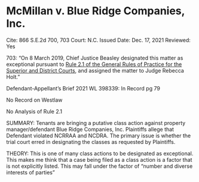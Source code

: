 # McMillan v. Blue Ridge Companies, Inc.

Cite: 866 S.E.2d 700, 703
Court: N.C.
Issued Date: Dec. 17, 2021
Reviewed: Yes

703: “On 8 March 2019, Chief Justice Beasley designated this matter as exceptional pursuant to [Rule 2.1 of the General Rules of Practice for the Superior and District Courts](https://1.next.westlaw.com/Link/Document/FullText?findType=L&pubNum=1008947&cite=NCRSUPDR2.1&originatingDoc=I1cf721d0602411ec929cdf1e6e8289f8&refType=LQ&originationContext=document&transitionType=DocumentItem&ppcid=3da069b06ed74439a55d305de8da136a&contextData=(sc.Search)), and assigned the matter to Judge Rebecca Holt.”

Defendant-Appellant’s Brief 2021 WL 398339: In Record pg 79

No Record on Westlaw

No Analysis of Rule 2.1

SUMMARY: Tenants are bringing a putative class action against property manager/defendant Blue Ridge Companies, Inc. Plaintiffs allege that Defendant violated NCRRAA and NCDRA. The primary issue is whether the trial court erred in designating the classes as requested by Plaintiffs.

THEORY: This is one of many class actions to be designated as exceptional. This makes me think that a case being filed as a class action is a factor that is not explicitly listed. This may fall under the factor of “number and diverse interests of parties”